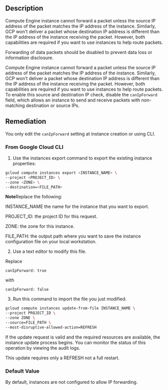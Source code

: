 ## Description

Compute Engine instance cannot forward a packet unless the source IP address of the packet matches the IP address of the instance. Similarly, GCP won't deliver a packet whose destination IP address is different than the IP address of the instance receiving the packet. However, both capabilities are required if you want to use instances to help route packets.

Forwarding of data packets should be disabled to prevent data loss or information disclosure.

Compute Engine instance cannot forward a packet unless the source IP address of the packet matches the IP address of the instance. Similarly, GCP won't deliver a packet whose destination IP address is different than the IP address of the instance receiving the packet. However, both capabilities are required if you want to use instances to help route packets.
To enable this source and destination IP check, disable the `canIpForward` field, which allows an instance to send and receive packets with non-matching destination or source IPs.

## Remediation

You only edit the `canIpForward` setting at instance creation or using CLI.

### From Google Cloud CLI

1. Use the instances export command to export the existing instance properties:

```bash
gcloud compute instances export <INSTANCE_NAME> \
--project <PROJECT_ID> \
--zone <ZONE> \
--destination=<FILE_PATH>
```

**Note**Replace the following:

INSTANCE_NAME the name for the instance that you want to export.

PROJECT_ID: the project ID for this request.

ZONE: the zone for this instance.

FILE_PATH: the output path where you want to save the instance configuration file on your local workstation.

2. Use a text editor to modify this file.

Replace

`canIpForward: true`

with

`canIpForward: false`

3. Run this command to import the file you just modified.

```bash
gcloud compute instances update-from-file INSTANCE_NAME \
--project PROJECT_ID \
--zone ZONE \
--source=FILE_PATH \
--most-disruptive-allowed-action=REFRESH
```

If the update request is valid and the required resources are available, the instance update process begins. You can monitor the status of this operation by viewing the audit logs.

This update requires only a REFRESH not a full restart.

### Default Value

By default, instances are not configured to allow IP forwarding.
